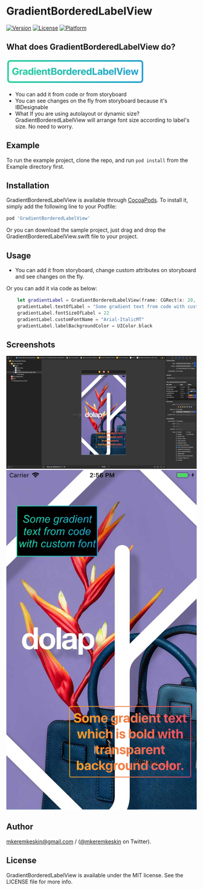 # GradientBorderedLabelView

[![Version](https://img.shields.io/cocoapods/v/GradientBorderedLabelView.svg?style=flat)](https://cocoapods.org/pods/GradientBorderedLabelView)
[![License](https://img.shields.io/cocoapods/l/GradientBorderedLabelView.svg?style=flat)](https://cocoapods.org/pods/GradientBorderedLabelView)
[![Platform](https://img.shields.io/cocoapods/p/GradientBorderedLabelView.svg?style=flat)](https://cocoapods.org/pods/GradientBorderedLabelView)

## What does GradientBorderedLabelView do?

<img src = "Screenshots/gradientBorderedLabelViewLogo.png" >

- You can add it from code or from storyboard
- You can see changes on the fly from storyboard because it's IBDesignable
- What If you are using autolayout or dynamic size? GradientBorderedLabelView will arrange font size according to label's size. No need to worry.

## Example

To run the example project, clone the repo, and run `pod install` from the Example directory first.

## Installation

GradientBorderedLabelView is available through [CocoaPods](https://cocoapods.org). To install
it, simply add the following line to your Podfile:

```ruby
pod 'GradientBorderedLabelView'
```
Or you can download the sample project, just drag and drop the GradientBorderedLabelView.swift file to your project.

## Usage

- You can add it from storyboard, change custom attributes on storyboard and see changes on the fly.

Or you can add it via code as below:
```swift
    let gradientLabel = GradientBorderedLabelView(frame: CGRect(x: 20, y: 70, width: 160, height: 100))
    gradientLabel.textOfLabel = "Some gradient text from code with custom font"
    gradientLabel.fontSizeOfLabel = 22
    gradientLabel.customFontName = "Arial-ItalicMT"
    gradientLabel.labelBackgroundColor = UIColor.black
```    

## Screenshots
<img src = "Screenshots/storyboard.png" width = "1200" >
<img src = "Screenshots/simulator.png" width= "600">

## Author

mkeremkeskin@gmail.com / ([@mkeremkeskin](https://twitter.com/mkeremkeskin) on Twitter). 

## License

GradientBorderedLabelView is available under the MIT license. See the LICENSE file for more info.
